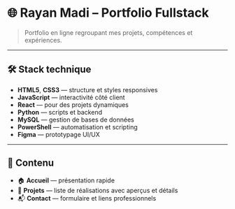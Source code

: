 # 🌐 Rayan Madi – Portfolio Fullstack

> Portfolio en ligne regroupant mes projets, compétences et expériences.

---

## 🛠️ Stack technique
- **HTML5**, **CSS3** — structure et styles responsives
- **JavaScript** — interactivité côté client
- **React** — pour des projets dynamiques
- **Python** — scripts et backend
- **MySQL** — gestion de bases de données
- **PowerShell** — automatisation et scripting
- **Figma** — prototypage UI/UX

---

## 📄 Contenu
- 🏠 **Accueil** — présentation rapide
- 💼 **Projets** — liste de réalisations avec aperçus et détails
- 📬 **Contact** — formulaire et liens professionnels
